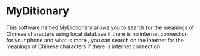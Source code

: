 # MyDitionary
This software named MyDictionary allows you to search for the meanings of Chinese characters using local database if there is no internet connection for your phone and what is more , you can search on the internet for the meanings of Chinese characters if there is internet connection .
